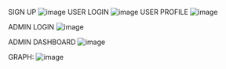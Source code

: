 SIGN UP 
![image](https://github.com/user-attachments/assets/342d3574-9500-4be7-8816-0a811280a481)
USER LOGIN
![image](https://github.com/user-attachments/assets/9127fcf1-b126-4311-8e2d-8a38f1a76573)
USER PROFILE
![image](https://github.com/user-attachments/assets/3c5bdffc-8f37-4992-8ddb-4ad6f3661267)

ADMIN LOGIN
![image](https://github.com/user-attachments/assets/0fb9cf77-f6cd-4b79-b8e0-fd73c1ac6cb4)

ADMIN DASHBOARD
![image](https://github.com/user-attachments/assets/1bc540d4-12fa-483c-9add-20ec0dab7c38)

GRAPH:
![image](https://github.com/user-attachments/assets/41140ce1-03a4-4fa4-a334-f2265349ae39)






